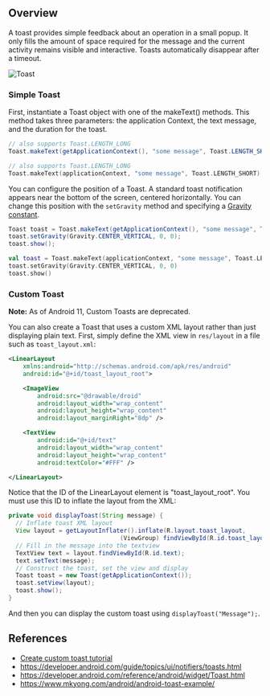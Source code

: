 ## Overview

A toast provides simple feedback about an operation in a small popup. It only fills the amount of space required for the message and the current activity remains visible and interactive. Toasts automatically disappear after a timeout.

![Toast](https://developer.android.com/images/toast.png)

### Simple Toast

First, instantiate a Toast object with one of the makeText() methods. This method takes three parameters: the application Context, the text message, and the duration for the toast. 

```java
// also supports Toast.LENGTH_LONG
Toast.makeText(getApplicationContext(), "some message", Toast.LENGTH_SHORT).show();
```
```kotlin
// also supports Toast.LENGTH_LONG
Toast.makeText(applicationContext, "some message", Toast.LENGTH_SHORT).show()
```

You can configure the position of a Toast. A standard toast notification appears near the bottom of the screen, centered horizontally. You can change this position with the `setGravity` method and specifying a [Gravity constant](https://developer.android.com/reference/android/view/Gravity.html).

```java
Toast toast = Toast.makeText(getApplicationContext(), "some message", Toast.LENGTH_SHORT);
toast.setGravity(Gravity.CENTER_VERTICAL, 0, 0);
toast.show();
```
```kotlin
val toast = Toast.makeText(applicationContext, "some message", Toast.LENGTH_SHORT)
toast.setGravity(Gravity.CENTER_VERTICAL, 0, 0)
toast.show()
```

### Custom Toast

**Note:** As of Android 11, Custom Toasts are deprecated.

You can also create a Toast that uses a custom XML layout rather than just displaying plain text. First, simply define the XML view in `res/layout` in a file such as `toast_layout.xml`:

```xml
<LinearLayout 
    xmlns:android="http://schemas.android.com/apk/res/android"
    android:id="@+id/toast_layout_root">

    <ImageView 
        android:src="@drawable/droid"
        android:layout_width="wrap_content"
        android:layout_height="wrap_content"
        android:layout_marginRight="8dp" />

    <TextView 
        android:id="@+id/text"
        android:layout_width="wrap_content"
        android:layout_height="wrap_content"
        android:textColor="#FFF" />

</LinearLayout>
```

Notice that the ID of the LinearLayout element is "toast_layout_root". You must use this ID to inflate the layout from the XML:

```java
private void displayToast(String message) {
  // Inflate toast XML layout
  View layout = getLayoutInflater().inflate(R.layout.toast_layout,
                               (ViewGroup) findViewById(R.id.toast_layout_root));
  // Fill in the message into the textview
  TextView text = layout.findViewById(R.id.text);
  text.setText(message); 
  // Construct the toast, set the view and display
  Toast toast = new Toast(getApplicationContext());
  toast.setView(layout);
  toast.show();
}
```

And then you can display the custom toast using `displayToast("Message");`.

## References

 * [Create custom toast tutorial](https://inspirecoding.app/custom-toast/)
 * <https://developer.android.com/guide/topics/ui/notifiers/toasts.html>
 * <https://developer.android.com/reference/android/widget/Toast.html>
 * <https://www.mkyong.com/android/android-toast-example/>